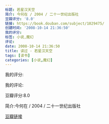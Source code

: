 ```yaml
---
标题: 若星汉天空
简介: 今何在 / 2004 / 二十一世纪出版社
豆瓣评分: '8.0'
链接: https://book.douban.com/subject/1029475/
创建时间: '2008-10-14 21:36:50'
我的评分:
标签: 小说,魔幻
评论:
date: 2008-10-14 21:36:50
title: 读过 - 若星汉天空
tags: [读书]
categories: [小说,魔幻]
---
```


我的评分:

我的评论:

豆瓣评分:8.0

简介:今何在 / 2004 / 二十一世纪出版社

[豆瓣链接](https://book.douban.com/subject/1029475/)

